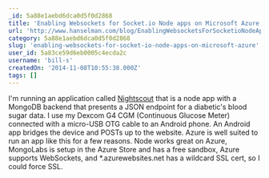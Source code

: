 ```yaml
---
_id: 5a88e1aebd6dca0d5f0d2868
title: 'Enabling Websockets for Socket.io Node apps on Microsoft Azure'
url: 'http://www.hanselman.com/blog/EnablingWebsocketsForSocketioNodeAppsOnMicrosoftAzure.aspx'
category: 5a88e1aebd6dca0d5f0d2868
slug: 'enabling-websockets-for-socket-io-node-apps-on-microsoft-azure'
user_id: 5a83ce59d6eb0005c4ecda2c
username: 'bill-s'
createdOn: '2014-11-08T10:55:38.000Z'
tags: []
---
```


I'm running an application called <a href="http://www.nightscout.info/">Nightscout</a> that is a node app with a MongoDB backend that presents a JSON endpoint for a diabetic's blood sugar data. I use my Dexcom G4 CGM (Continuous Glucose Meter) connected with a micro-USB OTG cable to an Android phone. An Android app bridges the device and POSTs up to the website. Azure is well suited to run an app like this for a few reasons. Node works great on Azure, MongoLabs is setup in the Azure Store and has a free sandbox, Azure supports WebSockets, and *.azurewebsites.net has a wildcard SSL cert, so I could force SSL.
